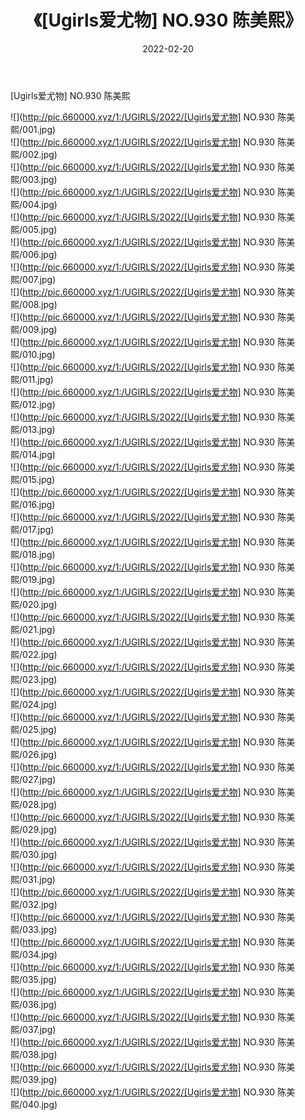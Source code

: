 ﻿---
layout: post
title:  《[Ugirls爱尤物] NO.930 陈美熙》
date:   2022-02-20
img: http://pic.660000.xyz/1:/UGIRLS/2022/[Ugirls爱尤物] NO.930 陈美熙/000.jpg
categories: [美女, 清纯, 唯美]
---

[Ugirls爱尤物] NO.930 陈美熙

 ![](http://pic.660000.xyz/1:/UGIRLS/2022/[Ugirls爱尤物] NO.930 陈美熙/001.jpg) <br>![](http://pic.660000.xyz/1:/UGIRLS/2022/[Ugirls爱尤物] NO.930 陈美熙/002.jpg) <br>![](http://pic.660000.xyz/1:/UGIRLS/2022/[Ugirls爱尤物] NO.930 陈美熙/003.jpg) <br>![](http://pic.660000.xyz/1:/UGIRLS/2022/[Ugirls爱尤物] NO.930 陈美熙/004.jpg) <br>![](http://pic.660000.xyz/1:/UGIRLS/2022/[Ugirls爱尤物] NO.930 陈美熙/005.jpg) <br>![](http://pic.660000.xyz/1:/UGIRLS/2022/[Ugirls爱尤物] NO.930 陈美熙/006.jpg) <br>![](http://pic.660000.xyz/1:/UGIRLS/2022/[Ugirls爱尤物] NO.930 陈美熙/007.jpg) <br>![](http://pic.660000.xyz/1:/UGIRLS/2022/[Ugirls爱尤物] NO.930 陈美熙/008.jpg) <br>![](http://pic.660000.xyz/1:/UGIRLS/2022/[Ugirls爱尤物] NO.930 陈美熙/009.jpg) <br>![](http://pic.660000.xyz/1:/UGIRLS/2022/[Ugirls爱尤物] NO.930 陈美熙/010.jpg) <br>![](http://pic.660000.xyz/1:/UGIRLS/2022/[Ugirls爱尤物] NO.930 陈美熙/011.jpg) <br>![](http://pic.660000.xyz/1:/UGIRLS/2022/[Ugirls爱尤物] NO.930 陈美熙/012.jpg) <br>![](http://pic.660000.xyz/1:/UGIRLS/2022/[Ugirls爱尤物] NO.930 陈美熙/013.jpg) <br>![](http://pic.660000.xyz/1:/UGIRLS/2022/[Ugirls爱尤物] NO.930 陈美熙/014.jpg) <br>![](http://pic.660000.xyz/1:/UGIRLS/2022/[Ugirls爱尤物] NO.930 陈美熙/015.jpg) <br>![](http://pic.660000.xyz/1:/UGIRLS/2022/[Ugirls爱尤物] NO.930 陈美熙/016.jpg) <br>![](http://pic.660000.xyz/1:/UGIRLS/2022/[Ugirls爱尤物] NO.930 陈美熙/017.jpg) <br>![](http://pic.660000.xyz/1:/UGIRLS/2022/[Ugirls爱尤物] NO.930 陈美熙/018.jpg) <br>![](http://pic.660000.xyz/1:/UGIRLS/2022/[Ugirls爱尤物] NO.930 陈美熙/019.jpg) <br>![](http://pic.660000.xyz/1:/UGIRLS/2022/[Ugirls爱尤物] NO.930 陈美熙/020.jpg) <br>![](http://pic.660000.xyz/1:/UGIRLS/2022/[Ugirls爱尤物] NO.930 陈美熙/021.jpg) <br>![](http://pic.660000.xyz/1:/UGIRLS/2022/[Ugirls爱尤物] NO.930 陈美熙/022.jpg) <br>![](http://pic.660000.xyz/1:/UGIRLS/2022/[Ugirls爱尤物] NO.930 陈美熙/023.jpg) <br>![](http://pic.660000.xyz/1:/UGIRLS/2022/[Ugirls爱尤物] NO.930 陈美熙/024.jpg) <br>![](http://pic.660000.xyz/1:/UGIRLS/2022/[Ugirls爱尤物] NO.930 陈美熙/025.jpg) <br>![](http://pic.660000.xyz/1:/UGIRLS/2022/[Ugirls爱尤物] NO.930 陈美熙/026.jpg) <br>![](http://pic.660000.xyz/1:/UGIRLS/2022/[Ugirls爱尤物] NO.930 陈美熙/027.jpg) <br>![](http://pic.660000.xyz/1:/UGIRLS/2022/[Ugirls爱尤物] NO.930 陈美熙/028.jpg) <br>![](http://pic.660000.xyz/1:/UGIRLS/2022/[Ugirls爱尤物] NO.930 陈美熙/029.jpg) <br>![](http://pic.660000.xyz/1:/UGIRLS/2022/[Ugirls爱尤物] NO.930 陈美熙/030.jpg) <br>![](http://pic.660000.xyz/1:/UGIRLS/2022/[Ugirls爱尤物] NO.930 陈美熙/031.jpg) <br>![](http://pic.660000.xyz/1:/UGIRLS/2022/[Ugirls爱尤物] NO.930 陈美熙/032.jpg) <br>![](http://pic.660000.xyz/1:/UGIRLS/2022/[Ugirls爱尤物] NO.930 陈美熙/033.jpg) <br>![](http://pic.660000.xyz/1:/UGIRLS/2022/[Ugirls爱尤物] NO.930 陈美熙/034.jpg) <br>![](http://pic.660000.xyz/1:/UGIRLS/2022/[Ugirls爱尤物] NO.930 陈美熙/035.jpg) <br>![](http://pic.660000.xyz/1:/UGIRLS/2022/[Ugirls爱尤物] NO.930 陈美熙/036.jpg) <br>![](http://pic.660000.xyz/1:/UGIRLS/2022/[Ugirls爱尤物] NO.930 陈美熙/037.jpg) <br>![](http://pic.660000.xyz/1:/UGIRLS/2022/[Ugirls爱尤物] NO.930 陈美熙/038.jpg) <br>![](http://pic.660000.xyz/1:/UGIRLS/2022/[Ugirls爱尤物] NO.930 陈美熙/039.jpg) <br>![](http://pic.660000.xyz/1:/UGIRLS/2022/[Ugirls爱尤物] NO.930 陈美熙/040.jpg) <br>